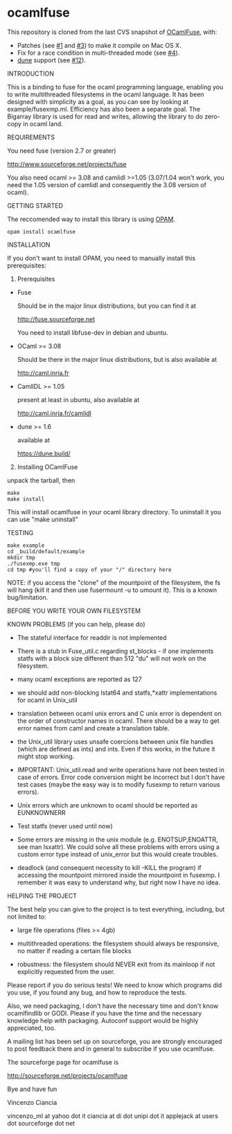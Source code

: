 ocamlfuse
=========

This repository is cloned from the last CVS snapshot of
[OCamlFuse](http://sourceforge.net/projects/ocamlfuse/), with:
* Patches (see [#1](https://github.com/astrada/ocamlfuse/pull/1) and [#3](https://github.com/astrada/ocamlfuse/pull/3)) to make it compile on Mac OS X.
* Fix for a race condition in multi-threaded mode (see [#4](https://github.com/astrada/ocamlfuse/issue/4)).
* [dune](https://github.com/ocaml/dune) support (see [#12](https://github.com/astrada/ocamlfuse/pull/12)).

INTRODUCTION

This is a binding to fuse for the ocaml programming language, enabling
you to write multithreaded filesystems in the ocaml language. It has
been designed with simplicity as a goal, as you can see by looking at
example/fusexmp.ml. Efficiency has also been a separate goal. The
Bigarray library is used for read and writes, allowing the library to
do zero-copy in ocaml land.

REQUIREMENTS

You need fuse (version 2.7 or greater)

http://www.sourceforge.net/projects/fuse

You also need ocaml >= 3.08 and camlidl >=1.05 (3.07/1.04 won't work,
you need the 1.05 version of camlidl and consequently the 3.08 version
of ocaml).

GETTING STARTED

The reccomended way to install this library is using
[OPAM](http://opam.ocaml.org/).

    opam install ocamlfuse


INSTALLATION

If you don't want to install OPAM, you need to manually install this
prerequisites:

1) Prerequisites

- Fuse

  Should be in the major linux distributions, but you can find it at

  http://fuse.sourceforge.net

  You need to install libfuse-dev in debian and ubuntu.

- OCaml >= 3.08

  Should be there in the major linux distributions, but is also available at

  http://caml.inria.fr

- CamlIDL >= 1.05

  present at least in ubuntu, also available at

  http://caml.inria.fr/camlidl

- dune >= 1.6

  available at
  
  https://dune.build/

2) Installing OCamlFuse

  unpack the tarball, then

    make
    make install

  This will install ocamlfuse in your ocaml library directory. To uninstall
  it you can use "make uninstall"

TESTING

    make example
    cd _build/default/example
    mkdir tmp
    ./fusexmp.exe tmp
    cd tmp #you'll find a copy of your "/" directory here

NOTE: if you access the "clone" of the mountpoint of the filesystem, the fs will hang (kill it and then use fusermount -u to umount it). This is a known bug/limitation.

BEFORE YOU WRITE YOUR OWN FILESYSTEM

KNOWN PROBLEMS (if you can help, please do)

- The stateful interface for readdir is not implemented

- There is a stub in Fuse_util.c regarding st_blocks - if one
  implements statfs with a block size different
  than 512 "du" will not work on the filesystem.

- many ocaml exceptions are reported as 127

- we should add non-blocking lstat64 and statfs,*xattr implementations for
  ocaml in Unix_util

- translation between ocaml unix errors and C unix error is dependent
  on the order of constructor names in ocaml. There should be a way to
  get error names from caml and create a translation table.

- the Unix_util library uses unsafe coercions between unix file
  handles (which are defined as ints) and ints. Even if this works, in
  the future it might stop working.

- IMPORTANT: Unix_util.read and write operations have not been tested
  in case of errors. Error code conversion might be incorrect but I
  don't have test cases (maybe the easy way is to modify fusexmp to
  return various errors).

- Unix errors which are unknown to ocaml should be reported as EUNKNOWNERR

- Test statfs (never used until now)

- Some errors are missing in the unix module (e.g. ENOTSUP,ENOATTR,
  see man lsxattr). We could solve all these problems with errors using
  a custom error type instead of unix_error but this would create
  troubles.

- deadlock (and consequent necessity to kill -KILL the program) if
  accessing the mountpoint mirrored inside the mountpoint in
  fusexmp. I remember it was easy to understand why, but right now I
  have no idea.

HELPING THE PROJECT

The best help you can give to the project is to test everything,
including, but not limited to:

- large file operations (files >= 4gb)

- multithreaded operations: the filesystem should always be responsive,
  no matter if reading a certain file blocks

- robustness: the filesystem should NEVER exit from its mainloop if not
  explicitly requested from the user.

Please report if you do serious tests! We need to know which programs
did you use, if you found any bug, and how to reproduce the tests.

Also, we need packaging, I don't have the necessary time and don't know
ocamlfindlib or GODI. Please if you have the time and the necessary
knowledge help with packaging. Autoconf support would be highly appreciated,
too.

 A mailing list has been set up on sourceforge, you are strongly
encouraged to post feedback there and in general to subscribe if you use ocamlfuse.

The sourceforge page for ocamlfuse is

http://sourceforge.net/projects/ocamlfuse

Bye and have fun

Vincenzo Ciancia

vincenzo_ml at yahoo dot it
ciancia at di dot unipi dot it
applejack at users dot sourceforge dot net

